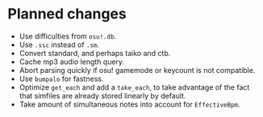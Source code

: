 

# Planned changes

- Use difficulties from `osu!.db`.
- Use `.ssc` instead of `.sm`.
- Convert standard, and perhaps taiko and ctb.
- Cache mp3 audio length query.
- Abort parsing quickly if osu! gamemode or keycount is not compatible.
- Use `bumpalo` for fastness.
- Optimize `get_each` and add a `take_each`, to take advantage of the fact that simfiles are
    already stored linearly by default.
- Take amount of simultaneous notes into account for `EffectiveBpm`.
